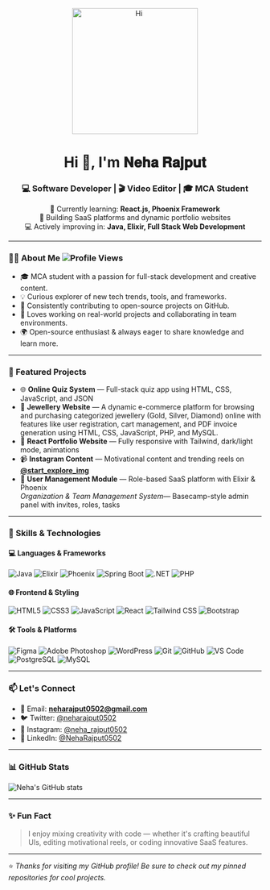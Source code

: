 <p align="center">
  <img src="https://media.giphy.com/media/26xBukhJ0i8KXADYc/giphy.gif" width="250px" alt="Hi" />
</p>

<h1 align="center">Hi 👋, I'm 𝐍𝐞𝐡𝐚 𝐑𝐚𝐣𝐩𝐮𝐭</h1>
<h3 align="center">💻 Software Developer | 🎬 Video Editor | 🎓 MCA Student</h3>

<p align="center">
  🌱 Currently learning: <strong>React.js, Phoenix Framework</strong><br/>
  🏢 Building SaaS platforms and dynamic portfolio websites<br/>
  💻 Actively improving in: <strong>Java, Elixir, Full Stack Web Development</strong>
</p>

---

### 👩‍💻 About Me ![Profile Views](https://komarev.com/ghpvc/?username=NehaRajput0502&style=flat-square&color=blue)

- 🎓 MCA student with a passion for full-stack development and creative content.
- 💡 Curious explorer of new tech trends, tools, and frameworks.
- 💼 Consistently contributing to open-source projects on GitHub. 
- 💬 Loves working on real-world projects and collaborating in team environments.
- 🌍 Open-source enthusiast & always eager to share knowledge and learn more.

---

### 🚀 Featured Projects

- 🌐 **Online Quiz System** — Full-stack quiz app using HTML, CSS, JavaScript, and JSON  
- 💼 **Jewellery Website** — A dynamic e-commerce platform for browsing and purchasing categorized jewellery (Gold, Silver, Diamond) online with features like user registration, cart management, and PDF invoice generation using HTML, CSS, JavaScript, PHP, and MySQL. 
- 🎨 **React Portfolio Website** — Fully responsive with Tailwind, dark/light mode, animations  
- 📹 **Instagram Content** — Motivational content and trending reels on **[@start_explore_img](https://www.instagram.com/start_explore_img/)**
- 🔐 **User Management Module** — Role-based SaaS platform with Elixir & Phoenix  
  *Organization & Team Management System*— Basecamp-style admin panel with invites, roles, tasks

---

### 🧠 Skills & Technologies

#### 💻 Languages & Frameworks
![Java](https://img.shields.io/badge/Java-ED8B00?style=for-the-badge&logo=java&logoColor=white)
![Elixir](https://img.shields.io/badge/Elixir-4B275F?style=for-the-badge&logo=elixir&logoColor=white)
![Phoenix](https://img.shields.io/badge/Phoenix-FF6600?style=for-the-badge&logo=phoenix-framework&logoColor=white)
![Spring Boot](https://img.shields.io/badge/Spring_Boot-6DB33F?style=for-the-badge&logo=spring-boot&logoColor=white)
![.NET](https://img.shields.io/badge/.NET-512BD4?style=for-the-badge&logo=dotnet&logoColor=white)
![PHP](https://img.shields.io/badge/PHP-777BB4?style=for-the-badge&logo=php&logoColor=white)

#### 🌐 Frontend & Styling
![HTML5](https://img.shields.io/badge/HTML5-E34F26?style=for-the-badge&logo=html5&logoColor=white)
![CSS3](https://img.shields.io/badge/CSS3-1572B6?style=for-the-badge&logo=css3&logoColor=white)
![JavaScript](https://img.shields.io/badge/JavaScript-F7DF1E?style=for-the-badge&logo=javascript&logoColor=black)
![React](https://img.shields.io/badge/React-20232A?style=for-the-badge&logo=react&logoColor=61DAFB)
![Tailwind CSS](https://img.shields.io/badge/Tailwind_CSS-06B6D4?style=for-the-badge&logo=tailwind-css&logoColor=white)
![Bootstrap](https://img.shields.io/badge/Bootstrap-7952B3?style=for-the-badge&logo=bootstrap&logoColor=white)

#### 🛠 Tools & Platforms
![Figma](https://img.shields.io/badge/Figma-F24E1E?style=for-the-badge&logo=figma&logoColor=white)
![Adobe Photoshop](https://img.shields.io/badge/Photoshop-31A8FF?style=for-the-badge&logo=adobe-photoshop&logoColor=white)
![WordPress](https://img.shields.io/badge/WordPress-21759B?style=for-the-badge&logo=wordpress&logoColor=white)
![Git](https://img.shields.io/badge/Git-F05032?style=for-the-badge&logo=git&logoColor=white)
![GitHub](https://img.shields.io/badge/GitHub-181717?style=for-the-badge&logo=github&logoColor=white)
![VS Code](https://img.shields.io/badge/VS_Code-0078D7?style=for-the-badge&logo=visual-studio-code&logoColor=white)
![PostgreSQL](https://img.shields.io/badge/PostgreSQL-336791?style=for-the-badge&logo=postgresql&logoColor=white)
![MySQL](https://img.shields.io/badge/MySQL-00758F?style=for-the-badge&logo=mysql&logoColor=white)


---

### 📫 Let's Connect

- 📧 Email: **neharajput0502@gmail.com**  
- 🐦 Twitter: [@neharajput0502](https://x.com/neharajput0502)  
- 📸 Instagram: [@neha_rajput0502](https://www.instagram.com/neha_rajput0502/)  
- 💼 LinkedIn: [@NehaRajput0502](https://www.linkedin.com/in/neha-rajput-0502neha/)

---

### 📊 GitHub Stats

![Neha's GitHub stats](https://github-readme-stats.vercel.app/api?username=NehaRajput0502&show_icons=true&theme=radical)

---

### ✨ Fun Fact

> I enjoy mixing creativity with code — whether it's crafting beautiful UIs, editing motivational reels, or coding innovative SaaS features.

---

⭐️ *Thanks for visiting my GitHub profile! Be sure to check out my pinned repositories for cool projects.*
